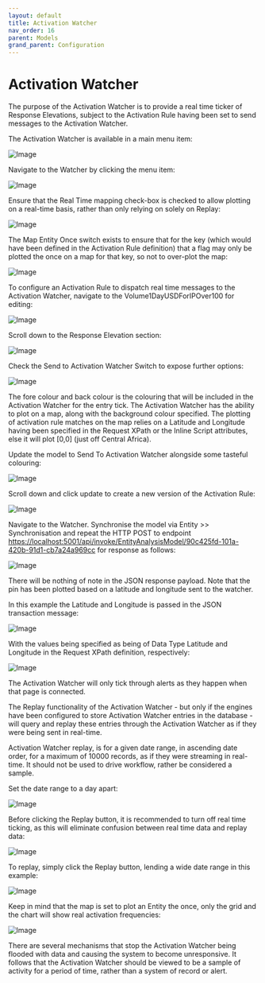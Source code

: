 ```yaml
---
layout: default
title: Activation Watcher
nav_order: 16
parent: Models
grand_parent: Configuration
---
```


# Activation Watcher 
The purpose of the Activation Watcher is to provide a real time ticker of Response Elevations,  subject to the Activation Rule having been set to send messages to the Activation Watcher.

The Activation Watcher is available in a main menu item:

![Image](WatcherMenuLocation.png)

Navigate to the Watcher by clicking the menu item:

![Image](WatcherPage.png)

Ensure that the Real Time mapping check-box is checked to allow plotting on a real-time basis,  rather than only relying on solely on Replay:

![Image](EnableRealTimeWatcher.png)

The Map Entity Once switch exists to ensure that for the key (which would have been defined in the Activation Rule definition) that a flag may only be plotted the once on a map for that key,  so not to over-plot the map:

![Image](EnablePlotOnce.png)

To configure an Activation Rule to dispatch real time messages to the Activation Watcher,  navigate to the Volume1DayUSDForIPOver100 for editing:

![Image](NavigateToVolume1DayUSDForIPOver100.png)

Scroll down to the Response Elevation section:

![Image](ScrollToResponseElevation.png)

Check the Send to Activation Watcher Switch to expose further options:

![Image](ExposeOptionsForSendToActivationWatcher.png)

The fore colour and back colour is the colouring that will be included in the Activation Watcher for the entry tick. The Activation Watcher has the ability to plot on a map,  along with the background colour specified.  The plotting of activation rule matches on the map relies on a Latitude and Longitude having been specified in the Request XPath or the Inline Script attributes, else it will plot [0,0] (just off Central Africa).

Update the model to Send To Activation Watcher alongside some tasteful colouring:

![Image](SetActivationWatcherColour.png)

Scroll down and click update to create a new version of the Activation Rule:

![Image](UpdatedActivationRuleWithActivationWatcher.png)

Navigate to the Watcher. Synchronise the model via Entity >> Synchronisation and repeat the HTTP POST to endpoint [https://localhost:5001/api/invoke/EntityAnalysisModel/90c425fd-101a-420b-91d1-cb7a24a969cc](https://localhost:5001/api/invoke/EntityAnalysisModel/90c425fd-101a-420b-91d1-cb7a24a969cc) for response as follows:

![Image](TickedOut.png)

There will be nothing of note in the JSON response payload.  Note that the pin has been plotted based on a latitude and longitude sent to the watcher.

In this example the Latitude and Longitude is passed in the JSON transaction message:

![Image](LatLongInRequestPayload.png)

With the values being specified as being of Data Type Latitude and Longitude in the Request XPath definition,  respectively:

![Image](LatInRequestXPath.png)

The Activation Watcher will only tick through alerts as they happen when that page is connected.

The Replay functionality of the Activation Watcher - but only if the engines have been configured to store Activation Watcher entries in the database - will query and replay these entries through the Activation Watcher as if they were being sent in real-time.

Activation Watcher replay, is for a given date range,  in ascending date order,  for a maximum of 10000 records, as if they were streaming in real-time.  It should not be used to drive workflow,  rather be considered a sample.

Set the date range to a day apart:

![Image](ActivationWatcherReplayDateRange.png)

Before clicking the Replay button,  it is recommended to turn off real time ticking,  as this will eliminate confusion between real time data and replay data:

![Image](DisableRealTimeWatcher.png)

To replay,  simply click the Replay button, lending a wide date range in this example:

![Image](ReplayMap.png)

Keep in mind that the map is set to plot an Entity the once,  only the grid and the chart will show real activation frequencies:

![Image](ReplayTicks.png)

There are several mechanisms that stop the Activation Watcher being flooded with data and causing the system to become unresponsive.  It follows that the Activation Watcher should be viewed to be a sample of activity for a period of time,  rather than a system of record or alert.